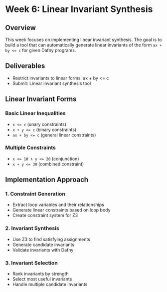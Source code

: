 # Week 6: Linear Invariant Synthesis

## Overview
This week focuses on implementing linear invariant synthesis. The goal is to 
build a tool that can automatically generate linear invariants of the form 
`ax + by <= c` for given Dafny programs.

## Deliverables
- Restrict invariants to linear forms: ax + by <= c
- Submit: Linear invariant synthesis tool

## Linear Invariant Forms

### Basic Linear Inequalities
- `x <= c` (unary constraints)
- `x + y <= c` (binary constraints)
- `ax + by <= c` (general linear constraints)

### Multiple Constraints
- `x <= 10 ∧ y <= 20` (conjunction)
- `x + y <= 30` (combined constraint)

## Implementation Approach

### 1. Constraint Generation
- Extract loop variables and their relationships
- Generate linear constraints based on loop body
- Create constraint system for Z3

### 2. Invariant Synthesis
- Use Z3 to find satisfying assignments
- Generate candidate invariants
- Validate invariants with Dafny

### 3. Invariant Selection
- Rank invariants by strength
- Select most useful invariants
- Handle multiple candidate invariants